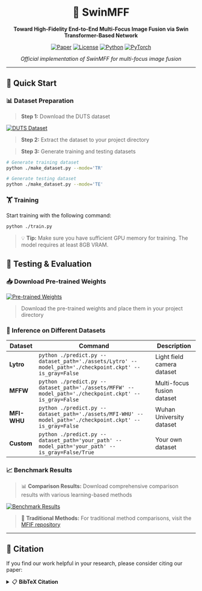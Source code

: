 <div align="center">

# 🔬 SwinMFF

**Toward High-Fidelity End-to-End Multi-Focus Image Fusion via Swin Transformer-Based Network**

[![Paper](https://img.shields.io/badge/Paper-The%20Visual%20Computer-blue)](https://link.springer.com/article/10.1007/s00371-024-03637-3)
[![License](https://img.shields.io/badge/License-MIT-green.svg)](LICENSE)
[![Python](https://img.shields.io/badge/Python-3.8+-blue.svg)](https://www.python.org/)
[![PyTorch](https://img.shields.io/badge/PyTorch-1.8+-red.svg)](https://pytorch.org/)

*Official implementation of SwinMFF for multi-focus image fusion*

</div>

---

## 🚀 Quick Start

### 📊 Dataset Preparation

> **Step 1:** Download the DUTS dataset

[![DUTS Dataset](https://img.shields.io/badge/Download-DUTS%20Dataset-orange)](https://pan.baidu.com/s/1XCCbFi-uNNXWlig0CNBoIA?pwd=cite)

> **Step 2:** Extract the dataset to your project directory

> **Step 3:** Generate training and testing datasets

```bash
# Generate training dataset
python ./make_dataset.py --mode='TR'

# Generate testing dataset
python ./make_dataset.py --mode='TE'
```

### 🏋️ Training

Start training with the following command:

```bash
python ./train.py
```

> 💡 **Tip:** Make sure you have sufficient GPU memory for training. The model requires at least 8GB VRAM.
## 🧪 Testing & Evaluation

### 📥 Download Pre-trained Weights

[![Pre-trained Weights](https://img.shields.io/badge/Download-Pre--trained%20Weights-success)](https://pan.baidu.com/s/15-5_TzVa-ZypyceiMSyMkg?pwd=cite)

> Download the pre-trained weights and place them in your project directory

### 🎯 Inference on Different Datasets

| Dataset | Command | Description |
|---------|---------|-------------|
| **Lytro** | `python ./predict.py --dataset_path='./assets/Lytro' --model_path='./checkpoint.ckpt' --is_gray=False` | Light field camera dataset |
| **MFFW** | `python ./predict.py --dataset_path='./assets/MFFW' --model_path='./checkpoint.ckpt' --is_gray=False` | Multi-focus fusion dataset |
| **MFI-WHU** | `python ./predict.py --dataset_path='./assets/MFI-WHU' --model_path='./checkpoint.ckpt' --is_gray=False` | Wuhan University dataset |
| **Custom** | `python ./predict.py --dataset_path='your_path' --model_path='your_path' --is_gray=False/True` | Your own dataset |

### 📈 Benchmark Results

> 📊 **Comparison Results:** Download comprehensive comparison results with various learning-based methods

[![Benchmark Results](https://img.shields.io/badge/Download-Benchmark%20Results-purple)](https://pan.baidu.com/s/1aDmgPnbUwElQ-t_4lQtEww?pwd=cite)

> 🔗 **Traditional Methods:** For traditional method comparisons, visit the [MFIF repository](https://github.com/yuliu316316/MFIF)

---

## 📝 Citation

If you find our work helpful in your research, please consider citing our paper:

<details>
<summary>📋 <strong>BibTeX Citation</strong></summary>

```bibtex
@article{xie2024swinmff,
  title={SwinMFF: toward high-fidelity end-to-end multi-focus image fusion via swin transformer-based network},
  author={Xie, Xinzhe and Guo, Buyu and Li, Peiliang and He, Shuangyan and Zhou, Sangjun},
  journal={The Visual Computer},
  pages={1--24},
  year={2024},
  publisher={Springer}
}
```

<div align="center">

**⭐ If you find this project helpful, please consider giving it a star! ⭐**

*Made with ❤️ by the SwinMFF Team*

</div>
